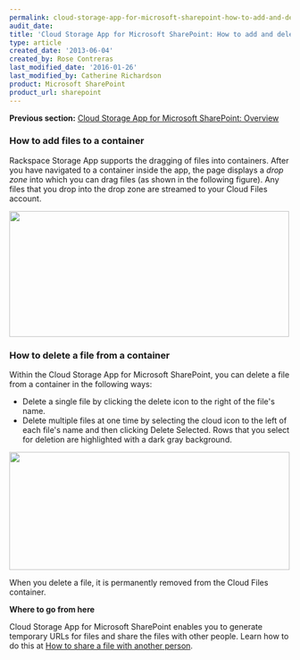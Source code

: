 ```yaml
---
permalink: cloud-storage-app-for-microsoft-sharepoint-how-to-add-and-delete-files-in-a-container/
audit_date:
title: 'Cloud Storage App for Microsoft SharePoint: How to add and delete files in a container'
type: article
created_date: '2013-06-04'
created_by: Rose Contreras
last_modified_date: '2016-01-26'
last_modified_by: Catherine Richardson
product: Microsoft SharePoint
product_url: sharepoint
---
```


**Previous section:** [Cloud Storage App for Microsoft SharePoint:
Overview](/how-to/cloud-storage-app-for-microsoft-sharepoint-overview)

### How to add files to a container ###

Rackspace Storage App supports the dragging of files into containers.
After you have navigated to a container inside the app, the page
displays a *drop zone* into which you can drag files (as shown in the
following figure). Any files that you drop into the drop zone are
streamed to your Cloud Files account.

<img src="{% asset_path sharepoint/cloud-storage-app-for-microsoft-sharepoint-how-to-add-and-delete-files-in-a-container/Fig%20--%20Add%20File_0.jpg %}" width="501" height="225" />

### How to delete a file from a container ###

Within the Cloud Storage App for Microsoft SharePoint, you can delete a
file from a container in the following ways:

-   Delete a single file by clicking the delete icon to the right of the
    file's name.
-   Delete multiple files at one time by selecting the cloud icon to the
    left of each file's name and then clicking Delete Selected. Rows
    that you select for deletion are highlighted with a dark
    gray background.

<img src="{% asset_path sharepoint/cloud-storage-app-for-microsoft-sharepoint-how-to-add-and-delete-files-in-a-container/Fig%20--%20Delete%20Files.jpg %}" width="502" height="211" />

When you delete a file, it is permanently removed from the Cloud Files
container.

**Where to go from here**

Cloud Storage App for Microsoft SharePoint enables you to generate
temporary URLs for files and share the files with other people. Learn
how to do this at [How to share a file with another
person](/how-to/cloud-storage-app-for-microsoft-sharepoint-how-to-share-a-file-with-another-person).
